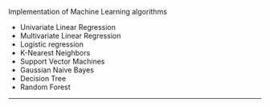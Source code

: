 Implementation of Machine Learning algorithms 

- Univariate Linear Regression
- Multivariate Linear Regression
- Logistic regression
- K-Nearest Neighbors
- Support Vector Machines
- Gaussian Naive Bayes
- Decision Tree
- Random Forest

---

